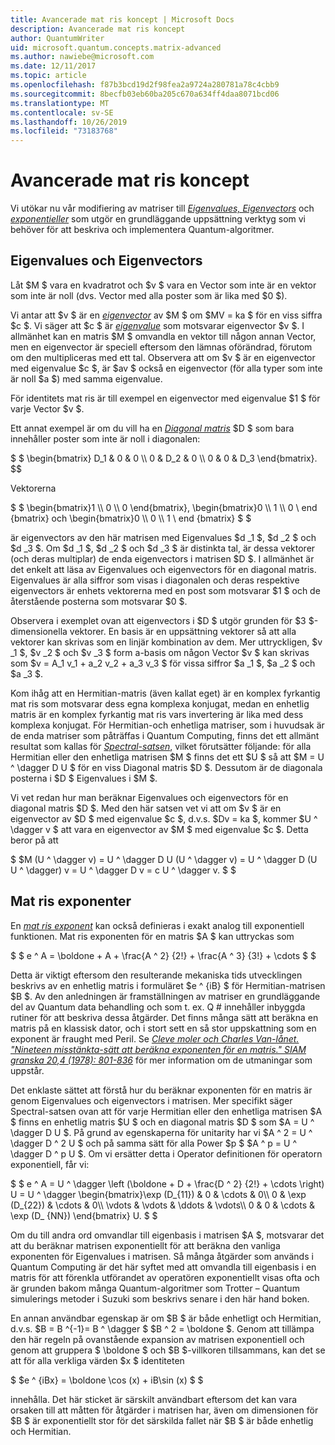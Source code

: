 ```yaml
---
title: Avancerade mat ris koncept | Microsoft Docs
description: Avancerade mat ris koncept
author: QuantumWriter
uid: microsoft.quantum.concepts.matrix-advanced
ms.author: nawiebe@microsoft.com
ms.date: 12/11/2017
ms.topic: article
ms.openlocfilehash: f87b3bcd19d2f98fea2a9724a280781a78c4cbb9
ms.sourcegitcommit: 8becfb03eb60ba205c670a634ff4daa8071bcd06
ms.translationtype: MT
ms.contentlocale: sv-SE
ms.lasthandoff: 10/26/2019
ms.locfileid: "73183768"
---
```

# <a name="advanced-matrix-concepts"></a>Avancerade mat ris koncept #

Vi utökar nu vår modifiering av matriser till [*Eigenvalues, Eigenvectors*](https://en.wikipedia.org/wiki/Eigenvalues_and_eigenvectors) och [*exponentieller*](https://en.wikipedia.org/wiki/Matrix_exponential) som utgör en grundläggande uppsättning verktyg som vi behöver för att beskriva och implementera Quantum-algoritmer.

## <a name="eigenvalues-and-eigenvectors"></a>Eigenvalues och Eigenvectors ##

Låt $M $ vara en kvadratrot och $v $ vara en Vector som inte är en vektor som inte är noll (dvs. Vector med alla poster som är lika med $0 $).

Vi antar att $v $ är en [*eigenvector*](https://en.wikipedia.org/wiki/Eigenvalues_and_eigenvectors) av $M $ om $MV = ka $ för en viss siffra $c $. Vi säger att $c $ är [*eigenvalue*](https://en.wikipedia.org/wiki/Eigenvalues_and_eigenvectors) som motsvarar eigenvector $v $. I allmänhet kan en matris $M $ omvandla en vektor till någon annan Vector, men en eigenvector är speciell eftersom den lämnas oförändrad, förutom om den multipliceras med ett tal. Observera att om $v $ är en eigenvector med eigenvalue $c $, är $av $ också en eigenvector (för alla typer som inte är noll $a $) med samma eigenvalue.

För identitets mat ris är till exempel en eigenvector med eigenvalue $1 $ för varje Vector $v $.

Ett annat exempel är om du vill ha en [*Diagonal matris*](https://en.wikipedia.org/wiki/Diagonal_matrix) $D $ som bara innehåller poster som inte är noll i diagonalen:

$ $ \begin{bmatrix} D_1 & 0 & 0 \\\\ 0 & D_2 & 0 \\\\ 0 & 0 & D_3 \end{bmatrix}.
$$

Vektorerna

$ $ \begin{bmatrix}1 \\\\ 0 \\\\ 0 \end{bmatrix}, \begin{bmatrix}0 \\\\ 1 \\\\ 0 \ end {bmatrix} och \begin{bmatrix}0 \\\\ 0 \\\\ 1 \ end {bmatrix} $ $

är eigenvectors av den här matrisen med Eigenvalues $d _1 $, $d _2 $ och $d _3 $. Om $d _1 $, $d _2 $ och $d _3 $ är distinkta tal, är dessa vektorer (och deras multiplar) de enda eigenvectors i matrisen $D $. I allmänhet är det enkelt att läsa av Eigenvalues och eigenvectors för en diagonal matris. Eigenvalues är alla siffror som visas i diagonalen och deras respektive eigenvectors är enhets vektorerna med en post som motsvarar $1 $ och de återstående posterna som motsvarar $0 $.

Observera i exemplet ovan att eigenvectors i $D $ utgör grunden för $3 $-dimensionella vektorer. En basis är en uppsättning vektorer så att alla vektorer kan skrivas som en linjär kombination av dem. Mer uttryckligen, $v _1 $, $v _2 $ och $v _3 $ form a-basis om någon Vector $v $ kan skrivas som $v = A_1 v_1 + a_2 v_2 + a_3 v_3 $ för vissa siffror $a _1 $, $a _2 $ och $a _3 $.

Kom ihåg att en Hermitian-matris (även kallat eget) är en komplex fyrkantig mat ris som motsvarar dess egna komplexa konjugat, medan en enhetlig matris är en komplex fyrkantig mat ris vars invertering är lika med dess komplexa konjugat.
För Hermitian-och enhetliga matriser, som i huvudsak är de enda matriser som påträffas i Quantum Computing, finns det ett allmänt resultat som kallas för [*Spectral-satsen*](https://en.wikipedia.org/wiki/Spectral_theorem), vilket förutsätter följande: för alla Hermitian eller den enhetliga matrisen $M $ finns det ett $U $ så att $M = U ^ \dagger D U $ för en viss Diagonal matris $D $. Dessutom är de diagonala posterna i $D $ Eigenvalues i $M $.

Vi vet redan hur man beräknar Eigenvalues och eigenvectors för en diagonal matris $D $. Med den här satsen vet vi att om $v $ är en eigenvector av $D $ med eigenvalue $c $, d.v.s. $Dv = ka $, kommer $U ^ \dagger v $ att vara en eigenvector av $M $ med eigenvalue $c $. Detta beror på att

$ $M (U ^ \dagger v) = U ^ \dagger D U (U ^ \dagger v) = U ^ \dagger D (U U ^ \dagger) v = U ^ \dagger D v = c U ^ \dagger v. $ $

## <a name="matrix-exponentials"></a>Mat ris exponenter
En [*mat ris exponent*](https://en.wikipedia.org/wiki/Matrix_exponential) kan också definieras i exakt analog till exponentiell funktionen.  Mat ris exponenten för en matris $A $ kan uttryckas som

$ $ e ^ A = \boldone + A + \frac{A ^ 2} {2!} + \frac{A ^ 3} {3!} + \cdots $ $

Detta är viktigt eftersom den resulterande mekaniska tids utvecklingen beskrivs av en enhetlig matris i formuläret $e ^ {iB} $ för Hermitian-matrisen $B $.  Av den anledningen är framställningen av matriser en grundläggande del av Quantum data behandling och som t. ex. Q # innehåller inbyggda rutiner för att beskriva dessa åtgärder.
Det finns många sätt att beräkna en matris på en klassisk dator, och i stort sett en så stor uppskattning som en exponent är fraught med Peril.  Se [*Cleve moler och Charles Van-lånet. "Nineteen misstänkta-sätt att beräkna exponenten för en matris." SIAM granska 20,4 (1978): 801-836*](https://doi.org/10.1137/S00361445024180) för mer information om de utmaningar som uppstår.

Det enklaste sättet att förstå hur du beräknar exponenten för en matris är genom Eigenvalues och eigenvectors i matrisen.  Mer specifikt säger Spectral-satsen ovan att för varje Hermitian eller den enhetliga matrisen $A $ finns en enhetlig matris $U $ och en diagonal matris $D $ som $A = U ^ \dagger D U $.  På grund av egenskaperna för unitarity har vi $A ^ 2 = U ^ \dagger D ^ 2 U $ och på samma sätt för alla Power $p $ $A ^ p = U ^ \dagger D ^ p U $.  Om vi ersätter detta i Operator definitionen för operatorn exponentiell, får vi:

$ $ e ^ A = U ^ \dagger \left (\boldone + D + \frac{D ^ 2} {2!} + \cdots \right) U = U ^ \dagger \begin{bmatrix}\exp (D_{11}) & 0 & \cdots & 0\\\\ 0 & \exp (D_{22}) & \cdots & 0\\\\ \vdots & \vdots & \ddots & \vdots\\\\ 0 & 0 & \cdots & \exp (D_ {NN}) \end{bmatrix} U. $ $

Om du till andra ord omvandlar till eigenbasis i matrisen $A $, motsvarar det att du beräknar matrisen exponentiellt för att beräkna den vanliga exponenten för Eigenvalues i matrisen.  Så många åtgärder som används i Quantum Computing är det här syftet med att omvandla till eigenbasis i en matris för att förenkla utförandet av operatören exponentiellt visas ofta och är grunden bakom många Quantum-algoritmer som Trotter – Quantum simulerings metoder i Suzuki som beskrivs senare i den här hand boken.

En annan användbar egenskap är om $B $ är både enhetligt och Hermitian, d.v.s. $B = B ^{-1}= B ^ \dagger $ $B ^ 2 = \boldone $. Genom att tillämpa den här regeln på ovanstående expansion av matrisen exponentiell och genom att gruppera $ \boldone $ och $B $-villkoren tillsammans, kan det se att för alla verkliga värden $x $ identiteten

$ $e ^ {iBx} = \boldone \cos (x) + iB\sin (x) $ $


innehålla. Det här sticket är särskilt användbart eftersom det kan vara orsaken till att måtten för åtgärder i matrisen har, även om dimensionen för $B $ är exponentiellt stor för det särskilda fallet när $B $ är både enhetlig och Hermitian.

